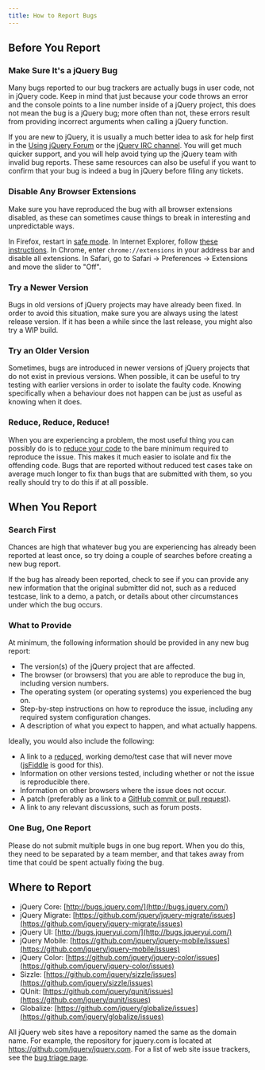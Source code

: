 ```yaml
---
title: How to Report Bugs
---
```


## Before You Report

### Make Sure It's a jQuery Bug

Many bugs reported to our bug trackers are actually bugs in user code, not in jQuery code. Keep in mind that just because your code throws an error and the console points to a line number inside of a jQuery project, this does not mean the bug is a jQuery bug; more often than not, these errors result from providing incorrect arguments when calling a jQuery function.

If you are new to jQuery, it is usually a much better idea to ask for help first in the [Using jQuery Forum](http://forum.jquery.com/using-jquery/) or the [jQuery IRC channel](http://webchat.freenode.net/?channels=%23jquery). You will get much quicker support, and you will help avoid tying up the jQuery team with invalid bug reports. These same resources can also be useful if you want to confirm that your bug is indeed a bug in jQuery before filing any tickets.

### Disable Any Browser Extensions

Make sure you have reproduced the bug with all browser extensions disabled, as these can sometimes cause things to break in interesting and unpredictable ways.

In Firefox, restart in [safe mode](http://kb.mozillazine.org/Safe_mode). In Internet Explorer, follow [these instructions](http://support.microsoft.com/kb/298931). In Chrome, enter `chrome://extensions` in your address bar and disable all extensions. In Safari, go to Safari -> Preferences -> Extensions and move the slider to "Off".

### Try a Newer Version

Bugs in old versions of jQuery projects may have already been fixed. In order to avoid this situation, make sure you are always using the latest release version. If it has been a while since the last release, you might also try a WIP build.

### Try an Older Version

Sometimes, bugs are introduced in newer versions of jQuery projects that do not exist in previous versions. When possible, it can be useful to try testing with earlier versions in order to isolate the faulty code. Knowing specifically when a behaviour does not happen can be just as useful as knowing when it does.

### Reduce, Reduce, Reduce!

When you are experiencing a problem, the most useful thing you can possibly do is to [reduce your code](http://webkit.org/quality/reduction.html) to the bare minimum required to reproduce the issue. This makes it much easier to isolate and fix the offending code. Bugs that are reported without reduced test cases take on average much longer to fix than bugs that are submitted with them, so you really should try to do this if at all possible.

## When You Report

### Search First

Chances are high that whatever bug you are experiencing has already been reported at least once, so try doing a couple of searches before creating a new bug report.

If the bug has already been reported, check to see if you can provide any new information that the original submitter did not, such as a reduced testcase, link to a demo, a patch, or details about other circumstances under which the bug occurs.

### What to Provide

At minimum, the following information should be provided in any new bug report:

* The version(s) of the jQuery project that are affected.
* The browser (or browsers) that you are able to reproduce the bug in, including version numbers.
* The operating system (or operating systems) you experienced the bug on.
* Step-by-step instructions on how to reproduce the issue, including any required system configuration changes.
* A description of what you expect to happen, and what actually happens.

Ideally, you would also include the following:

* A link to a [reduced](http://webkit.org/quality/reduction.html), working demo/test case that will never move ([jsFiddle](http://jsfiddle.net/) is good for this).
* Information on other versions tested, including whether or not the issue is reproducible there.
* Information on other browsers where the issue does not occur.
* A patch (preferably as a link to a [GitHub commit or pull request](/commits-and-pull-requests/)).
* A link to any relevant discussions, such as forum posts.

### One Bug, One Report

Please do not submit multiple bugs in one bug report. When you do this, they need to be separated by a team member, and that takes away from time that could be spent actually fixing the bug.


## Where to Report

* jQuery Core: [http://bugs.jquery.com/](http://bugs.jquery.com/)
* jQuery Migrate: [https://github.com/jquery/jquery-migrate/issues](https://github.com/jquery/jquery-migrate/issues)
* jQuery UI: [http://bugs.jqueryui.com/](http://bugs.jqueryui.com/)
* jQuery Mobile: [https://github.com/jquery/jquery-mobile/issues](https://github.com/jquery/jquery-mobile/issues)
* jQuery Color: [https://github.com/jquery/jquery-color/issues](https://github.com/jquery/jquery-color/issues)
* Sizzle: [https://github.com/jquery/sizzle/issues](https://github.com/jquery/sizzle/issues)
* QUnit: [https://github.com/jquery/qunit/issues](https://github.com/jquery/qunit/issues)
* Globalize: [https://github.com/jquery/globalize/issues](https://github.com/jquery/globalize/issues)

All jQuery web sites have a repository named the same as the domain name. For example, the repository for jquery.com is located at https://github.com/jquery/jquery.com. For a list of web site issue trackers, see the [bug triage page](http://dev.contribute.jquery.org/triage/#web-sites).
